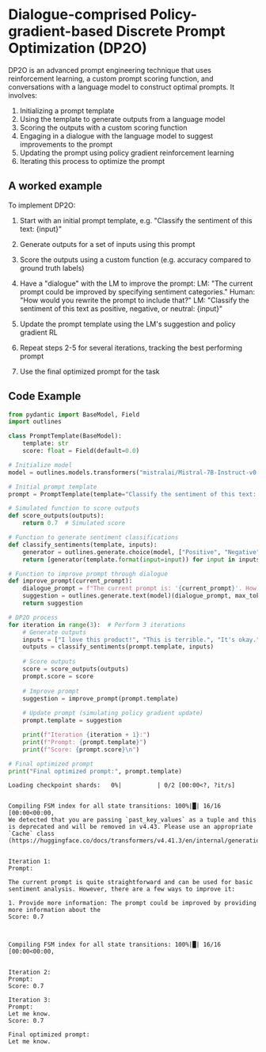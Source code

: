 # Dialogue-comprised Policy-gradient-based Discrete Prompt Optimization (DP2O)


DP2O is an advanced prompt engineering technique that uses reinforcement learning, a custom prompt scoring function, and conversations with a language model to construct optimal prompts. It involves:

1. Initializing a prompt template
2. Using the template to generate outputs from a language model
3. Scoring the outputs with a custom scoring function
4. Engaging in a dialogue with the language model to suggest improvements to the prompt
5. Updating the prompt using policy gradient reinforcement learning
6. Iterating this process to optimize the prompt
    

## A worked example


To implement DP2O:

1. Start with an initial prompt template, e.g. "Classify the sentiment of this text: {input}"

2. Generate outputs for a set of inputs using this prompt

3. Score the outputs using a custom function (e.g. accuracy compared to ground truth labels)

4. Have a "dialogue" with the LM to improve the prompt:
   LM: "The current prompt could be improved by specifying sentiment categories."
   Human: "How would you rewrite the prompt to include that?"
   LM: "Classify the sentiment of this text as positive, negative, or neutral: {input}"

5. Update the prompt template using the LM's suggestion and policy gradient RL

6. Repeat steps 2-5 for several iterations, tracking the best performing prompt

7. Use the final optimized prompt for the task
    
## Code Example





```python
from pydantic import BaseModel, Field
import outlines

class PromptTemplate(BaseModel):
    template: str
    score: float = Field(default=0.0)

# Initialize model
model = outlines.models.transformers("mistralai/Mistral-7B-Instruct-v0.1", device="cuda")

# Initial prompt template
prompt = PromptTemplate(template="Classify the sentiment of this text: {input}")

# Simulated function to score outputs
def score_outputs(outputs):
    return 0.7  # Simulated score

# Function to generate sentiment classifications
def classify_sentiments(template, inputs):
    generator = outlines.generate.choice(model, ["Positive", "Negative", "Neutral"])
    return [generator(template.format(input=input)) for input in inputs]

# Function to improve prompt through dialogue
def improve_prompt(current_prompt):
    dialogue_prompt = f"The current prompt is: '{current_prompt}'. How can we improve it for sentiment analysis?"
    suggestion = outlines.generate.text(model)(dialogue_prompt, max_tokens=50)
    return suggestion

# DP2O process
for iteration in range(3):  # Perform 3 iterations
    # Generate outputs
    inputs = ["I love this product!", "This is terrible.", "It's okay."]
    outputs = classify_sentiments(prompt.template, inputs)
    
    # Score outputs
    score = score_outputs(outputs)
    prompt.score = score
    
    # Improve prompt
    suggestion = improve_prompt(prompt.template)
    
    # Update prompt (simulating policy gradient update)
    prompt.template = suggestion

    print(f"Iteration {iteration + 1}:")
    print(f"Prompt: {prompt.template}")
    print(f"Score: {prompt.score}\n")

# Final optimized prompt
print("Final optimized prompt:", prompt.template)
```


    Loading checkpoint shards:   0%|          | 0/2 [00:00<?, ?it/s]


    Compiling FSM index for all state transitions: 100%|█| 16/16 [00:00<00:00, 
    We detected that you are passing `past_key_values` as a tuple and this is deprecated and will be removed in v4.43. Please use an appropriate `Cache` class (https://huggingface.co/docs/transformers/v4.41.3/en/internal/generation_utils#transformers.Cache)


    Iteration 1:
    Prompt: 
    
    The current prompt is quite straightforward and can be used for basic sentiment analysis. However, there are a few ways to improve it: 
    
    1. Provide more information: The prompt could be improved by providing more information about the
    Score: 0.7
    


    Compiling FSM index for all state transitions: 100%|█| 16/16 [00:00<00:00, 


    Iteration 2:
    Prompt: 
    Score: 0.7
    
    Iteration 3:
    Prompt: 
    Let me know.
    Score: 0.7
    
    Final optimized prompt: 
    Let me know.

